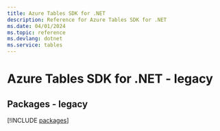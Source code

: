 ```yaml
---
title: Azure Tables SDK for .NET
description: Reference for Azure Tables SDK for .NET
ms.date: 04/01/2024
ms.topic: reference
ms.devlang: dotnet
ms.service: tables
---
```

# Azure Tables SDK for .NET - legacy
## Packages - legacy
[!INCLUDE [packages](tables-index.md)]